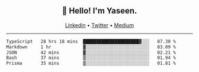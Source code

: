 <h2 align="center">👋 Hello! I'm Yaseen.</h2>
<p align="center">
  <a href="https://www.linkedin.com/in/yaseenkc/">Linkedin</a> •
  <a href="https://twitter.com/yaseeenkc">Twitter</a> •
  <a href="https://medium.com/@yaseen-kc">Medium</a>
</p>


<!--- 🔭 I’m currently working at []() as an  -->
<!--- - 💬 Ask me about **Javascript, React and Git** -->
<!--- - 📫 How to reach me: [@kc.yaseen](https://instagram.com/kc.yaseen) on Instagram -->
<!--- - ⚡ Fun fact: Big Fan of the :zap: emoji -->

-------

<!--START_SECTION:waka-->

```txt
TypeScript   28 hrs 18 mins  █████████████████████▓░░░   87.30 %
Markdown     1 hr            ▓░░░░░░░░░░░░░░░░░░░░░░░░   03.09 %
JSON         42 mins         ▓░░░░░░░░░░░░░░░░░░░░░░░░   02.21 %
Bash         37 mins         ▒░░░░░░░░░░░░░░░░░░░░░░░░   01.94 %
Prisma       35 mins         ▒░░░░░░░░░░░░░░░░░░░░░░░░   01.81 %
```

<!--END_SECTION:waka-->
